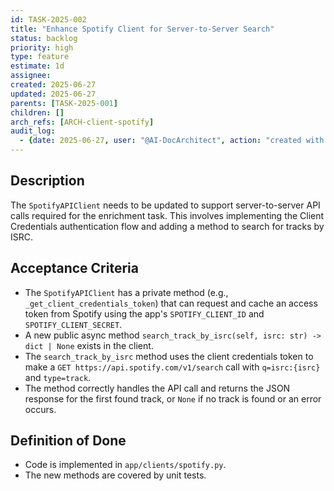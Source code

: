 ```yaml
---
id: TASK-2025-002
title: "Enhance Spotify Client for Server-to-Server Search"
status: backlog
priority: high
type: feature
estimate: 1d
assignee:
created: 2025-06-27
updated: 2025-06-27
parents: [TASK-2025-001]
children: []
arch_refs: [ARCH-client-spotify]
audit_log:
  - {date: 2025-06-27, user: "@AI-DocArchitect", action: "created with status backlog"}
---
```

## Description
The `SpotifyAPIClient` needs to be updated to support server-to-server API calls required for the enrichment task. This involves implementing the Client Credentials authentication flow and adding a method to search for tracks by ISRC.

## Acceptance Criteria
- The `SpotifyAPIClient` has a private method (e.g., `_get_client_credentials_token`) that can request and cache an access token from Spotify using the app's `SPOTIFY_CLIENT_ID` and `SPOTIFY_CLIENT_SECRET`.
- A new public async method `search_track_by_isrc(self, isrc: str) -> dict | None` exists in the client.
- The `search_track_by_isrc` method uses the client credentials token to make a `GET https://api.spotify.com/v1/search` call with `q=isrc:{isrc}` and `type=track`.
- The method correctly handles the API call and returns the JSON response for the first found track, or `None` if no track is found or an error occurs.

## Definition of Done
- Code is implemented in `app/clients/spotify.py`.
- The new methods are covered by unit tests.
